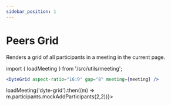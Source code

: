 ```yaml
---
sidebar_position: 1
---
```


# Peers Grid

Renders a grid of all participants in a meeting in the current page.

import { loadMeeting } from '/src/utils/meeting';

```jsx
<DyteGrid aspect-ratio="16:9" gap="8" meeting={meeting} />
```

<div className="grid-preview" ref={() => loadMeeting('dyte-grid').then((m) => m.participants.mockAddParticipants(2,2))}>
    <dyte-grid id="dyte-grid" className="w-full h-full" aspect-ratio="16:9" gap="8" />
</div>
